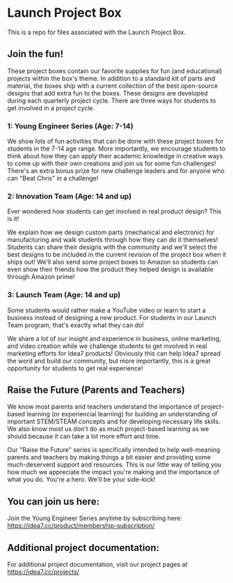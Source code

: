 # Launch Project Box
This is a repo for files associated with the Launch Project Box.

## Join the fun!
These project boxes contain our favorite supplies for fun (and educational) projects within the box's theme.  In addition to a standard kit of parts and material, the boxes ship with a current collection of the best open-source designs that add extra fun to the boxes.  These designs are developed during each quarterly project cycle.  There are three ways for students to get involved in a project cycle.

### 1: Young Engineer Series (Age: 7-14)
We show lots of fun activities that can be done with these project boxes for students in the 7-14 age range.  More importantly, we encourage students to think about how they can apply their academic knowledge in creative ways to come up with their own creations and join us for some fun challenges!  There's an extra bonus prize for new challenge leaders and for anyone who can "Beat Chris" in a challenge!

### 2: Innovation Team (Age: 14 and up)
Ever wondered how students can get involved in real product design? This is it!

We explain how we design custom parts (mechanical and electronic) for manufacturing and walk students through how they can do it themselves!  Students can share their designs with the community and we'll select the best designs to be included in the current revision of the project box when it ships out!  We'll also send some project boxes to Amazon so students can even show their friends how the product they helped design is available through Amazon prime!

### 3: Launch Team (Age: 14 and up)
Some students would rather make a YouTube video or learn to start a business instead of designing a new product.  For students in our Launch Team program, that's exactly what they can do!

We share a lot of our insight and experience in business, online marketing, and video creation while we challenge students to get involved in real marketing efforts for Idea7 products!  Obviously this can help Idea7 spread the word and build our community, but more importantly, this is a great opportunity for students to get real experience!

## Raise the Future (Parents and Teachers)
We know most parents and teachers understand the importance of project-based learning (or experiencial learning) for building an understanding of important STEM/STEAM concepts and for developing necessary life skills.  We also know most us don't do as much project-based learning as we should because it can take a lot more effort and time.  

Our "Raise the Future" series is specifically intended to help well-meaning parents and teachers by making things a bit easier and providing some much-deserverd support and resources.  This is our little way of telling you how much we appreciate the impact you're making and the importance of what you do.  You're a hero.  We'll be your side-kick!


## You can join us here:
Join the Young Engineer Series anytime by subscribing here: https://idea7.cc/product/membership-subscription/

## Additional project documentation:
For additional project documentation, visit our project pages at https://idea7.cc/projects/

